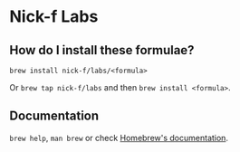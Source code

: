 # Nick-f Labs

## How do I install these formulae?

`brew install nick-f/labs/<formula>`

Or `brew tap nick-f/labs` and then `brew install <formula>`.

## Documentation

`brew help`, `man brew` or check [Homebrew's documentation](https://docs.brew.sh).
